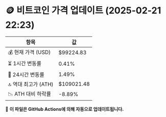 # 🪙 비트코인 가격 업데이트 (2025-02-21 22:23)

| 항목                | 값 |
|--------------------|----------------|
| 💰 현재 가격 (USD) | $99224.83 |
| ⏳ 1시간 변동률    | 0.41% |
| 📆 24시간 변동률   | 1.49% |
| 🔝 역대 최고가 (ATH) | $109021.48 |
| 📉 ATH 대비 하락률 | -8.89% |

🔄 **이 파일은 GitHub Actions에 의해 자동으로 업데이트됩니다.**
